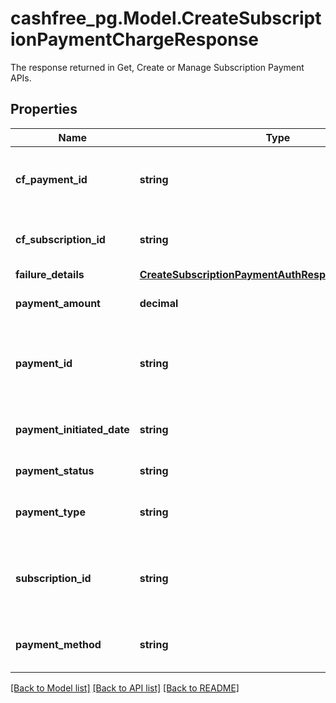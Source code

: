 # cashfree_pg.Model.CreateSubscriptionPaymentChargeResponse
The response returned in Get, Create or Manage Subscription Payment APIs.

## Properties

Name | Type | Description | Notes
------------ | ------------- | ------------- | -------------
**cf_payment_id** | **string** | Cashfree subscription payment reference number | [optional] 
**cf_subscription_id** | **string** | Cashfree subscription reference number | [optional] 
**failure_details** | [**CreateSubscriptionPaymentAuthResponseFailureDetails**](CreateSubscriptionPaymentAuthResponseFailureDetails.md) |  | [optional] 
**payment_amount** | **decimal** | The charge amount of the payment. | [optional] 
**payment_id** | **string** | A unique ID passed by merchant for identifying the transaction. | [optional] 
**payment_initiated_date** | **string** | The date on which the payment was initiated. | [optional] 
**payment_status** | **string** | Status of the payment. | [optional] 
**payment_type** | **string** | Payment type. Can be AUTH or CHARGE. | [optional] 
**subscription_id** | **string** | A unique ID passed by merchant for identifying the subscription. | [optional] 
**payment_method** | **string** | Payment method used for the authorization. | [optional] 

[[Back to Model list]](../README.md#documentation-for-models) [[Back to API list]](../README.md#documentation-for-api-endpoints) [[Back to README]](../README.md)


